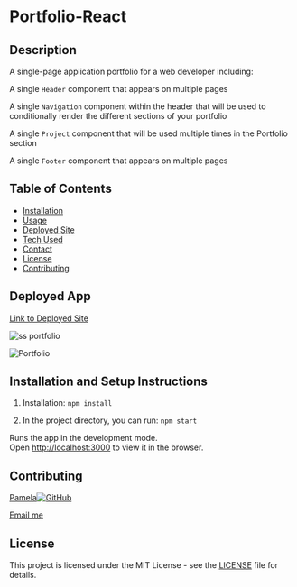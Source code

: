 # Portfolio-React


## Description

A single-page application portfolio for a web developer including: 

A single `Header` component that appears on multiple pages

A single `Navigation` component within the header that will be used to conditionally render the different sections of your portfolio

A single `Project` component that will be used multiple times in the Portfolio section

A single `Footer` component that appears on multiple pages




## Table of Contents

- [Installation](#installation)
- [Usage](#usage)
- [Deployed Site](#deployed-site)
- [Tech Used](#tech-used)
- [Contact](#contact)
- [License](#license)
- [Contributing](#contributing)



## Deployed App

[Link to Deployed Site](https://pamelac21.github.io/Portfolio-React/)

![ss portfolio](https://user-images.githubusercontent.com/87335354/147909631-a9dcd59a-88ed-46fa-afe2-4479790e4b6e.png)

![Portfolio](https://user-images.githubusercontent.com/87335354/147909700-3d79fbf6-1645-41a0-949a-3954b3f4bc83.gif)


## Installation and Setup Instructions

1. Installation: `npm install`

2. In the project directory, you can run: `npm start`

Runs the app in the development mode.\
Open [http://localhost:3000](http://localhost:3000) to view it in the browser.


## Contributing 

[Pamela](https://github.com/pamelac21)[![GitHub](https://img.shields.io/badge/--181717?logo=github&logoColor=ffffff)](https://github.com/)

[Email me](pamelac021@gmail.com)


## License

This project is licensed under the MIT License - see the [LICENSE](LICENSE) file for details.
